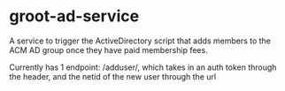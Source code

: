 # groot-ad-service
A service to trigger the ActiveDirectory script that adds members to the ACM AD group once they have paid membership fees.

Currently has 1 endpoint: /adduser/<netid>, which takes in an auth token through the header, and the netid of the new user through the url